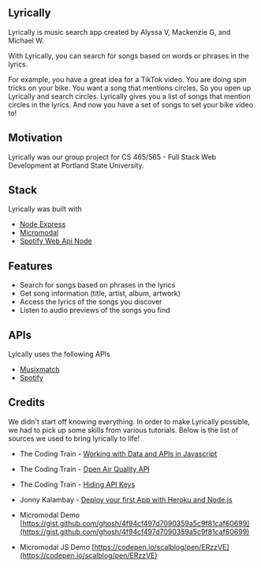 ## Lyrically

Lyrically is music search app created by Alyssa V, Mackenzie G, and Michael W.

With Lyrically, you can search for songs based on words or phrases in the lyrics.

For example, you have a great idea for a TikTok video. You are doing spin tricks on your bike. You want a song that mentions circles. So you open up Lyrically and search circles. Lyrically gives you a list of songs that mention circles in the lyrics. And now you have a set of songs to set your bike video to!

## Motivation

Lyrically was our group project for CS 465/565 - Full Stack Web Development at Portland State University.

## Stack

Lyrically was built with

- [Node Express](https://expressjs.com/)
- [Micromodal](https://micromodal.now.sh/)
- [Spotify Web Api Node](https://www.npmjs.com/package/spotify-web-api-node0)

## Features

- Search for songs based on phrases in the lyrics
- Get song information (title, artist, album, artwork)
- Access the lyrics of the songs you discover
- Listen to audio previews of the songs you find

## APIs

Lyically uses the following APIs

- [Musixmatch](https://developer.musixmatch.com/)
- [Spotify](https://developer.spotify.com/documentation/web-api/)

## Credits

We didn't start off knowing everything. In order to make Lyrically possible, we had to pick up some skills from various tutorials. Below is the list of sources we used to bring lyrically to life!

- The Coding Train - [Working with Data and APIs in Javascript](https://www.youtube.com/watch?v=Tiot877orkU&list=WL&index=16&t=843s)

- The Coding Train - [Open Air Quality API](https://www.youtube.com/watch?v=Tiot877orkU&list=WL&index=16&t=843s)

- The Coding Train - [Hiding API Keys](https://www.youtube.com/watch?v=17UVejOw3zA&list=WL&index=17&t=12s)

- Jonny Kalambay - [Deploy your first App with Heroku and Node.js](https://www.youtube.com/watch?v=MxfxiR8TVNU)

- Micromodal Demo [https://gist.github.com/ghosh/4f94cf497d7090359a5c9f81caf60699](https://gist.github.com/ghosh/4f94cf497d7090359a5c9f81caf60699)

- Micromodal JS Demo [https://codepen.io/scalblog/pen/ERzzVE](https://codepen.io/scalblog/pen/ERzzVE)

